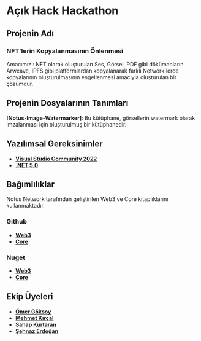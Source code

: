 # Açık Hack Hackathon
## Projenin Adı
### NFT'lerin Kopyalanmasının Önlenmesi

Amacımız : NFT olarak oluşturulan Ses, Görsel, PDF gibi dökümanların Arweave, IPFS gibi platformlardan kopyalanarak farklı Network'lerde kopyalarının oluşturulmasının engellenmesi amacıyla oluşturulan bir çözümdür.

## Projenin Dosyalarının Tanımları
**[Notus-Image-Watermarker]**: Bu kütüphane, görsellerin watermark olarak imzalanması için oluşturulmuş bir kütüphanedir.

## Yazılımsal Gereksinimler

- [**Visual Studio Community 2022**](https://visualstudio.microsoft.com/tr/downloads/)
- [**.NET 5.0**](https://dotnet.microsoft.com/en-us/download/dotnet/5.0)

## Bağımlılıklar

Notus Network tarafından geliştirilen Web3 ve Core kitaplıklarını kullanmaktadır.

### Github

- [**Web3**](https://github.com/Notus-Network/Notus.Web3)
- [**Core**](https://github.com/Notus-Network/Notus.Core)

### Nuget

- [**Web3**](https://www.nuget.org/packages/Notus.Web3)
- [**Core**](https://www.nuget.org/packages/Notus.Core)

## Ekip Üyeleri
- [**Ömer Göksoy**](https://github.com/omergoksoy)
- [**Mehmet Kırçal**](https://github.com/Iamknownasfesal)
- [**Sahap Kurtaran**](https://www.behance.net/sahapkurtaran)
- [**Şehnaz Erdoğan**](https://tr.linkedin.com/in/%C5%9Fehnaz-erdo%C4%9Fan-65171621)
